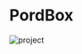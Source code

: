 # PordBox

![project](https://user-images.githubusercontent.com/36800937/54064186-5307c580-423c-11e9-86ae-e0b6d3389155.gif)
